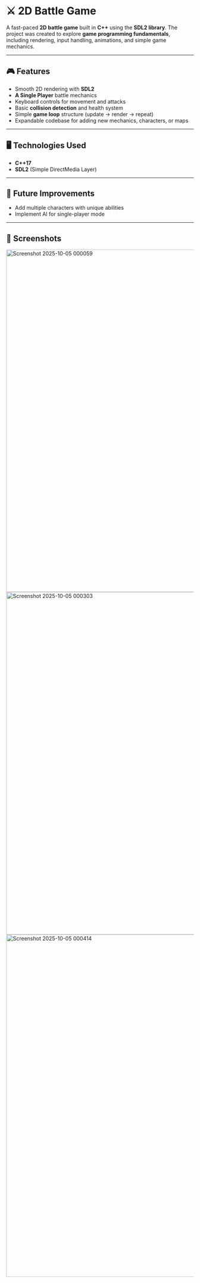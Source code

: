 # ⚔️ 2D Battle Game

A fast-paced **2D battle game** built in **C++** using the **SDL2 library**.
The project was created to explore **game programming fundamentals**, including rendering, input handling, animations, and simple game mechanics.

---

## 🎮 Features

* Smooth 2D rendering with **SDL2**
* **A Single Player** battle mechanics
* Keyboard controls for movement and attacks
* Basic **collision detection** and health system
* Simple **game loop** structure (update → render → repeat)
* Expandable codebase for adding new mechanics, characters, or maps

---

## 🖥️ Technologies Used

* **C++17**
* **SDL2** (Simple DirectMedia Layer)

---

## 🚀 Future Improvements

* Add multiple characters with unique abilities
* Implement AI for single-player mode

---

## 🎥 Screenshots
<img width="1602" height="920" alt="Screenshot 2025-10-05 000059" src="https://github.com/user-attachments/assets/d129c718-743a-499b-abd5-20cc3d056efd" />
<img width="1602" height="920" alt="Screenshot 2025-10-05 000303" src="https://github.com/user-attachments/assets/b3658683-f5c2-4c72-aafc-a002df62480d" />
<img width="1602" height="920" alt="Screenshot 2025-10-05 000414" src="https://github.com/user-attachments/assets/b9a4cc94-6b7a-46f2-b2dd-419d63dead39" />
